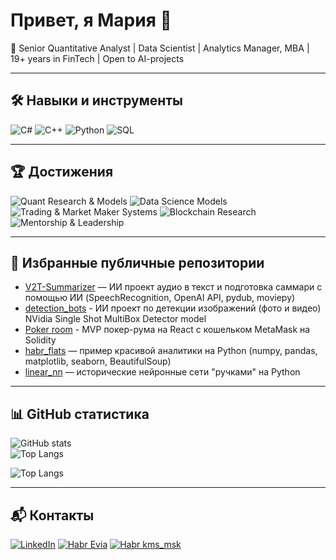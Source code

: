 # Привет, я Мария  👋 

🚀 Senior Quantitative Analyst | Data Scientist | Analytics Manager, MBA | 19+ years in FinTech | Open to AI-projects

---
## 🛠 Навыки и инструменты
![C#](https://img.shields.io/badge/-C%23-239120?style=flat&logo=c-sharp&logoColor=white)
![C++](https://img.shields.io/badge/-C++-00599C?style=flat&logo=cplusplus&logoColor=white)
![Python](https://img.shields.io/badge/-Python-3776AB?style=flat&logo=python&logoColor=white)
![SQL](https://img.shields.io/badge/-SQL-4479A1?style=flat&logo=postgresql&logoColor=white)

---

## 🏆 Достижения
![Quant Research & Models](https://img.shields.io/badge/Quant_Research_&_Models-FinTech-yellow?style=for-the-badge)
![Data Science Models](https://img.shields.io/badge/Data_Science_Models-DS-red?style=for-the-badge)
![Trading & Market Maker Systems](https://img.shields.io/badge/Trading_&_Market_Maker_Systems-Expert-blue?style=for-the-badge)
![Blockchain Research](https://img.shields.io/badge/Blockchain_Research-Cripto_Enthusiast-orange?style=for-the-badge)
![Mentorship & Leadership](https://img.shields.io/badge/Mentorship_&_Leadership-Senior-purple?style=for-the-badge)

---

## 🚀 Избранные публичные репозитории
- [V2T-Summarizer](https://github.com/aaviis/V2T-Summarizer) — ИИ проект аудио в текст и подготовка саммари с помощью ИИ (SpeechRecognition, OpenAI API, pydub, moviepy)
- [detection_bots](https://habr.com/ru/articles/774850/) - ИИ проект по детекции изображений (фото и видео) NVidia Single Shot MultiBox Detector model 
- [Poker room](https://pok-boss.vercel.app/) - MVP покер-рума на React с кошельком MetaMask на Solidity
- [habr_flats](https://github.com/aaviis/habr_flats) — пример красивой аналитики на Python (numpy, pandas, matplotlib, seaborn, BeautifulSoup)
- [linear_nn](https://github.com/aaviis/linear_nn) — исторические нейронные сети "ручками" на Python  

---
## 📊 GitHub статистика

![GitHub stats](stats/README-stats.svg)  
![Top Langs](stats/README-langs.svg)

![Top Langs](https://github-readme-stats.vercel.app/api/top-langs/?username=aaviis&layout=compact&theme=tokyonight&hide=Jupyter%20Notebook,HTML,CSS&exclude_repo=QuantLib,okx,data-science-interview-questions-and-answers&langs_count=6&token=GS_TOKEN)


---
## 📬 Контакты
[![LinkedIn](https://img.shields.io/badge/LinkedIn-0077B5?style=for-the-badge&logo=linkedin&logoColor=white)](https://www.linkedin.com/in/mariakudryashova/)
[![Habr Evia](https://img.shields.io/badge/Habr-Evia-005fff?style=for-the-badge&logo=habr&logoColor=white)](https://habr.com/ru/users/evia/)
[![Habr kms_msk](https://img.shields.io/badge/Habr-kms_msk-005fff?style=for-the-badge&logo=habr&logoColor=white)](https://habr.com/ru/users/kms_msk/articles/)

